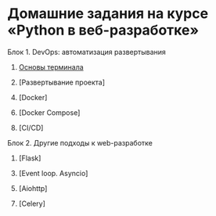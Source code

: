 # Домашние задания на курсе «Python в веб-разработке»

Блок 1. DevOps: автоматизация развертывания

1. [Основы терминала](./1.1-console)

2. [Развертывание проекта]
<!-- (./1.2-deploy) -->

4. [Docker]
<!-- (./1.3-docker) -->

6. [Docker Compose]
<!-- (./1.4-docker-compose) -->

8. [CI/CD]
<!-- (./1.5-ci-cd) -->

Блок 2. Другие подходы к web-разработке

1. [Flask]
<!-- (./2.1-flask) -->

3. [Event loop. Asyncio]
<!-- (./2.2-asyncio) -->

5. [Aiohttp]
<!-- (./2.3-aiohttp) -->

7. [Celery]
<!-- (./2.4-celery) -->
